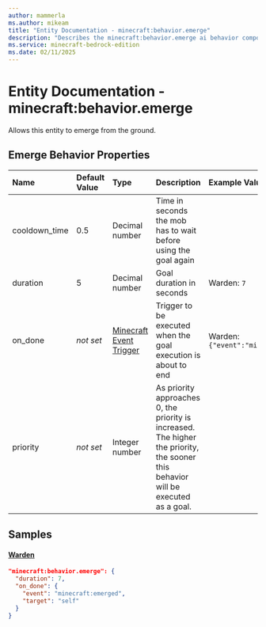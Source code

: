 ```yaml
---
author: mammerla
ms.author: mikeam
title: "Entity Documentation - minecraft:behavior.emerge"
description: "Describes the minecraft:behavior.emerge ai behavior component"
ms.service: minecraft-bedrock-edition
ms.date: 02/11/2025 
---
```


# Entity Documentation - minecraft:behavior.emerge

Allows this entity to emerge from the ground.


## Emerge Behavior Properties

|Name       |Default Value |Type |Description |Example Values |
|:----------|:-------------|:----|:-----------|:------------- |
| cooldown_time | 0.5 | Decimal number | Time in seconds the mob has to wait before using the goal again |  | 
| duration | 5 | Decimal number | Goal duration in seconds | Warden: `7` | 
| on_done | *not set* | [Minecraft Event Trigger](../Definitions/NestedTables/triggers.md) | Trigger to be executed when the goal execution is about to end | Warden: `{"event":"minecraft:emerged","target":"self"}` | 
| priority | *not set* | Integer number | As priority approaches 0, the priority is increased. The higher the priority, the sooner this behavior will be executed as a goal. |  | 

## Samples

#### [Warden](https://github.com/Mojang/bedrock-samples/tree/preview/behavior_pack/entities/warden.json)


```json
"minecraft:behavior.emerge": {
  "duration": 7,
  "on_done": {
    "event": "minecraft:emerged",
    "target": "self"
  }
}
```

